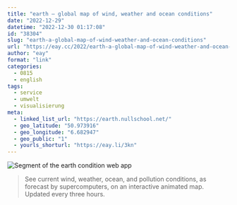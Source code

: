 ```yaml
---
title: "earth – global map of wind, weather and ocean conditions"
date: "2022-12-29"
datetime: "2022-12-30 01:17:08"
id: "38304"
slug: "earth-a-global-map-of-wind-weather-and-ocean-conditions"
url: "https://eay.cc/2022/earth-a-global-map-of-wind-weather-and-ocean-conditions/"
author: "eay"
format: "link"
categories:
  - 0815
  - english
tags:
  - service
  - umwelt
  - visualisierung
meta:
  - linked_list_url: "https://earth.nullschool.net/"
  - geo_latitude: "50.973916"
  - geo_longitude: "6.682947"
  - geo_public: "1"
  - yourls_shorturl: "https://eay.li/3kn"
---
```


![Segment of the earth condition web app](https://eay.cc/uploads/2022/earth-conditions.jpg)

> See current wind, weather, ocean, and pollution conditions, as forecast by supercomputers, on an interactive animated map. Updated every three hours.
